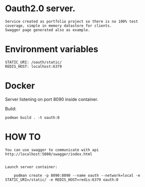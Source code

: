 # Oauth2.0 server.

    Service created as portfolio project so there is no 100% test coverage, simple in memory datastore for clients.
    Swagger page generated also as example.


# Environment variables

    STATIC_URI: /oauth/static/ 
    REDIS_HOST: localhost:6379


# Docker

Server listening on port 8090 inside container.

Build:

    podman build . -t oauth:0

# HOW TO

    You can use swagger to communicate with api http://localhost:5000/swagger/index.html
    

    Launch server container:

        podman create -p 8090:8090 --name oauth --network=local -e STATIC_URI=/static/ -e REDIS_HOST=redis:6379 oauth:0
    
